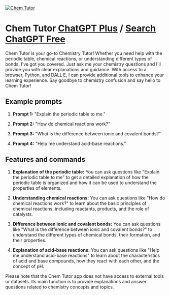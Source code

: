 
[![Chem Tutor](https://files.oaiusercontent.com/file-3gYQ0EbOccToUfESXNhILCTp?se=2123-10-19T12%3A43%3A04Z&sp=r&sv=2021-08-06&sr=b&rscc=max-age%3D31536000%2C%20immutable&rscd=attachment%3B%20filename%3De1132750-0b06-48bd-817e-f7ba6328c606.png&sig=jiCFQelu5UVCcjeBTa6z1PSMEW9AGKbg6d9y149GTHE%3D)](https://chat.openai.com/g/g-WQOFMOMFj-chem-tutor)

# Chem Tutor [ChatGPT Plus](https://chat.openai.com/g/g-WQOFMOMFj-chem-tutor) / [Search ChatGPT Free](https://gptcall.net/index.html#/?search=Chem%20Tutor)

Chem Tutor is your go-to Chemistry Tutor! Whether you need help with the periodic table, chemical reactions, or understanding different types of bonds, I've got you covered. Just ask me your chemistry questions and I'll provide you with clear explanations and guidance. With access to a browser, Python, and DALL·E, I can provide additional tools to enhance your learning experience. Say goodbye to chemistry confusion and say hello to Chem Tutor!

## Example prompts

1. **Prompt 1:** "Explain the periodic table to me."

2. **Prompt 2:** "How do chemical reactions work?"

3. **Prompt 3:** "What is the difference between ionic and covalent bonds?"

4. **Prompt 4:** "Help me understand acid-base reactions."

## Features and commands

1. **Explanation of the periodic table:** You can ask questions like "Explain the periodic table to me" to get a detailed explanation of how the periodic table is organized and how it can be used to understand the properties of elements.

2. **Understanding chemical reactions:** You can ask questions like "How do chemical reactions work?" to learn about the basic principles of chemical reactions, including reactants, products, and the role of catalysts.

3. **Difference between ionic and covalent bonds:** You can ask questions like "What is the difference between ionic and covalent bonds?" to understand the different types of chemical bonds, their formation, and their properties.

4. **Explanation of acid-base reactions:** You can ask questions like "Help me understand acid-base reactions" to learn about the characteristics of acid and base compounds, how they react with each other, and the concept of pH.

Please note that the Chem Tutor app does not have access to external tools or datasets. Its main function is to provide explanations and answer questions related to chemistry concepts and topics.


